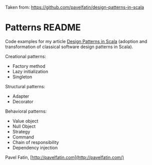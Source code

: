 Taken from: https://github.com/pavelfatin/design-patterns-in-scala


Patterns README
===============

Code examples for my article [Design Patterns in Scala](http://pavelfatin.com/design-patterns-in-scala/) (adoption and transformation of classical software design patterns in Scala).


Creational patterns:

* Factory method
* Lazy initialization
* Singleton

Structural patterns:

* Adapter
* Decorator

Behavioral patterns:

* Value object
* Null Object
* Strategy
* Command
* Chain of responsibility
* Dependency injection


Pavel Fatin, [http://pavelfatin.com](http://pavelfatin.com/)
